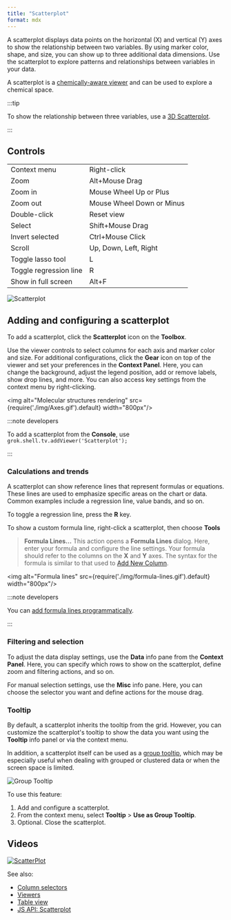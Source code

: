 ```yaml
---
title: "Scatterplot"
format: mdx
---
```


A scatterplot displays data points on the horizontal (X) and vertical (Y) axes
to show the relationship between two variables. By using marker color, shape,
and size, you can show up to three additional data dimensions. Use the
scatterplot to explore patterns and relationships between variables in your
data.

A scatterplot is a [chemically-aware viewer](../../datagrok/solutions/domains/chem/chemically-aware-viewers#scatter-plot)
 and can be used to explore a chemical space.

:::tip

To show the relationship between three variables, use a [3D Scatterplot](3d-scatter-plot.md).

::: 

## Controls

|                        |                      |
|------------------------|----------------------|
| Context menu           | Right-click         |
| Zoom                   | Alt+Mouse Drag       |
| Zoom in                | Mouse Wheel Up or Plus|
| Zoom out               | Mouse Wheel Down or Minus|
| Double-click           | Reset view             |
| Select                 | Shift+Mouse Drag       |
| Invert selected        | Ctrl+Mouse Click       |
| Scroll                 |  Up, Down, Left, Right |
| Toggle lasso tool      | L        |
| Toggle regression line | R       |
| Show in full screen    | Alt+F        |

![Scatterplot](../../uploads/gifs/scatter-plot.gif)

## Adding and configuring a scatterplot

To add a scatterplot, click the **Scatterplot** icon on the **Toolbox**.

Use the viewer controls to select columns for each axis and marker color and
size. For additional configurations, click the **Gear** icon on top of the
viewer and set your preferences in the **Context Panel**. Here, you can change
the background, adjust the legend position, add or remove labels, show drop
lines, and more. You can also access key settings from the context menu by
right-clicking.

<img alt="Molecular structures rendering" src={require('./img/Axes.gif').default}
width="800px"/>

:::note developers

To add a scatterplot from the **Console**, use
`grok.shell.tv.addViewer('Scatterplot');`

:::

### Calculations and trends

A scatterplot can show reference lines that represent formulas or equations.
These lines are used to emphasize specific areas on the chart or data. Common
examples include a regression line, value bands, and so on. 

To toggle a regression line, press the **R** key. 

To show a custom formula line, right-click a scatterplot, then choose **Tools**
> **Formula Lines...** This action opens a **Formula Lines** dialog. Here, enter
your formula and configure the line settings. Your formula should refer to the
columns on the **X** and **Y** axes. The syntax for the formula is similar to
that used to [Add New Column](../../transform/add-new-column.md).

<img alt="Formula lines" src={require('./img/formula-lines.gif').default}
width="800px"/>

:::note developers

You can [add formula lines programmatically](https://datagrok.ai/help/develop/how-to/show-formula-lines).

:::

### Filtering and selection

To adjust the data display settings, use the **Data** info pane from the
**Context Panel**. Here, you can specify which rows to show on the scatterplot,
define zoom and filtering actions, and so on.

For manual selection settings, use the **Misc** info pane. Here, you can choose
the selector you want and define actions for the mouse drag. 

### Tooltip

By default, a scatterplot inherits the tooltip from the grid. However, you can
customize the scatterplot's tooltip to show the data you want using the
**Tooltip** info panel or via the context menu.

In addition, a scatterplot itself can be used as a 
[group tooltip](../../datagrok/navigation/views/table-view.md#group-tooltips), which may be especially useful when 
dealing with grouped or clustered data or when the screen space is limited.

![Group Tooltip](../../uploads/viewers/viewer-group-tooltip.png "Group Tooltip")

To use this feature: 

1. Add and configure a scatterplot.
1. From the context menu, select **Tooltip** > **Use as Group Tooltip**.
1. Optional. Close the scatterplot.

## Videos

[![ScatterPlot](../../uploads/youtube/visualizations2.png "Open on
Youtube")](https://www.youtube.com/watch?v=7MBXWzdC0-I&t=214s)

See also:

* [Column selectors](column-selectors.md)
* [Viewers](viewers.md)
* [Table view](../../datagrok/navigation/views/table-view.md)
* [JS API:
  Scatterplot](https://public.datagrok.ai/js/samples/ui/viewers/types/scatter-plot)
